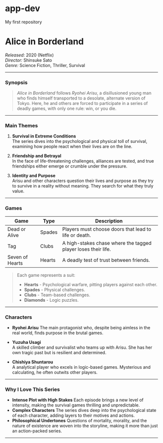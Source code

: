 # app-dev
My first repository

# **Alice in Borderland**

*Released:* 2020 (Netflix)  
*Director:* Shinsuke Sato  
*Genre:* Science Fiction, Thriller, Survival

---

### **Synopsis**
> *Alice in Borderland* follows *Ryohei Arisu*, a disillusioned young man who finds himself transported to a desolate, alternate version of Tokyo. Here, he and others are forced to participate in a series of deadly games, with only one rule: win, or you die.

---

### **Main Themes**

1. **Survival in Extreme Conditions**  
   The series dives into the psychological and physical toll of survival, examining how people react when their lives are on the line.

2. **Friendship and Betrayal**  
   In the face of life-threatening challenges, alliances are tested, and true friendships either emerge or crumble under the pressure.

3. **Identity and Purpose**  
   Arisu and other characters question their lives and purpose as they try to survive in a reality without meaning. They search for what they truly value.

---

### **Games**
| **Game**         | **Type**    | **Description**                                                |
|------------------|-------------|----------------------------------------------------------------|
| Dead or Alive    | Spades      | Players must choose doors that lead to life or death.          |
| Tag              | Clubs       | A high-stakes chase where the tagged player loses their life.  |
| Seven of Hearts  | Hearts      | A deadly test of trust between friends.                        |

> Each game represents a suit:
> - **Hearts** - Psychological warfare, pitting players against each other.
> - **Spades** - Physical challenges.
> - **Clubs** - Team-based challenges.
> - **Diamonds** - Logic puzzles.

---

### **Characters**
- **Ryohei Arisu** 
  The main protagonist who, despite being aimless in the real world, finds purpose in the brutal games.

- **Yuzuha Usagi**  
  A skilled climber and survivalist who teams up with Arisu. She has her own tragic past but is resilient and determined.

- **Chishiya Shuntarou**  
  A analytical player who excels in logic-based games. Mysterious and calculating, he often outwits other players.

---

### **Why I Love This Series**

- **Intense Plot with High Stakes** Each episode brings a new level of intensity, making the survival games thrilling and unpredictable.
- **Complex Characters** The series dives deep into the psychological state of each character, adding layers to their motives and actions.
- **Philosophical Undertones** Questions of mortality, morality, and the nature of existence are woven into the storyline, making it more than just an action-packed series.

---
